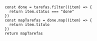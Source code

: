     const done = tarefas.filter((item) => {
      return item.status === "done"
    })
    const mapTarefas = done.map((item) => {
      return item.titulo
    })
    return mapTarefas